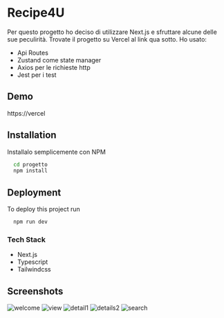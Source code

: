 
# Recipe4U

Per questo progetto ho deciso di utilizzare Next.js e sfruttare alcune delle sue peculirità. Trovate il progetto su Vercel al link qua sotto.
Ho usato: 
- Api Routes
- Zustand come state manager
- Axios per le richieste http
- Jest per i test

## Demo

https://vercel

## Installation

Installalo semplicemente con NPM

```bash
  cd progetto
  npm install
```
       
## Deployment

To deploy this project run

```bash
  npm run dev
```

### Tech Stack

- Next.js
- Typescript
- Tailwindcss


## Screenshots

![welcome](https://github.com/samuele2298/interviews-front-end-assignment/assets/40797549/03a92c27-31cb-42de-88d4-1539b71f75a4)
![view](https://github.com/samuele2298/interviews-front-end-assignment/assets/40797549/27fcd069-3302-4568-b321-993ba46aa766)
![detail1](https://github.com/samuele2298/interviews-front-end-assignment/assets/40797549/02eb31a1-b51c-4b95-be30-98add33b0aad)
![details2](https://github.com/samuele2298/interviews-front-end-assignment/assets/40797549/afa005fb-2135-4526-8716-1aec13f68e56)
![search](https://github.com/samuele2298/interviews-front-end-assignment/assets/40797549/8b69a4fe-a38e-4593-91eb-71eac538893e)

